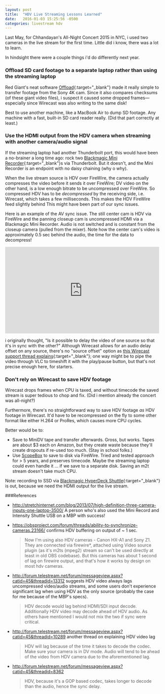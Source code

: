 ```yaml
---
layout: post
title:  "HDV Live Streaming Lessons Learned"
date:   2016-01-03 15:25:56 -0500
categories: livestream hdv
---
```


Last May, for Chhandayan's All-Night Concert 2015 in NYC, i used two cameras in the live stream for the first time. Little did i know, there was a lot to learn.

In hindsight there were a couple things i'd do differently next year.

### Offload SD card footage to a separate laptop rather than using the streaming laptop
Red Giant's neat software [Offload](http://www.redgiant.com/products/offload/){:target="_blank"} made it really simple to transfer footage from the Sony 4K cam. Since it also compares checksums (of these giant video files), i suspect it caused some dropped frames—especially since Wirecast was also writing to the same disk!

Best to use another machine, like a MacBook Air to dump SD footage. Any machine with a fast, built-in SD card reader really. (Did that part correctly at least.)

### Use the HDMI output from the HDV camera when streaming with another camera/audio signal
If the streaming laptop had another Thunderbolt port, this would have been a no-brainer a long time ago: rock two [Blackmagic Mini Recorder](https://www.blackmagicdesign.com/products/ultrastudiothunderbolt/techspecs/W-DLUS-04){:target="_blank"}s via Thunderbolt. But it doesn't, and the Mini Recorder is an endpoint with no daisy chaining (why o why).

When the live stream source is HDV over FireWire, the camera actually compresses the video before it sends it over FireWire; DV video on the other hand, is a low enough bitrate to be uncompressed over FireWire. So compressed HDV has to be _decompressed_ by the receiving side, i.e. Wirecast, which takes a few milliseconds. This makes the HDV FireWire feed slightly behind
This might have been part of our sync issues.

Here is an example of the AV sync issue. The still center cam is HDV via FireWire and the panning closeup cam is uncompressed HDMI via a Blackmagic Mini Recorder. Audio is not switched and is constant from the closeup camera (pulled from the mixer). Note how the center cam's video is approximately 0.5 sec behind the audio, the time for the data to decompress!

<div class="videoWrapper">
<iframe src="https://player.vimeo.com/video/150565246?title=0&byline=0" width="500" height="281" frameborder="0" webkitallowfullscreen mozallowfullscreen allowfullscreen></iframe>
</div>

i originally thought, "Is it possible to delay the video of one source so that it's in sync with the other?" Although Wirecast allows for an audio delay offset on any source, there's no "source offset" option as [this Wirecast support thread explains](http://forum.telestream.net/forum/messageview.aspx?catid=44&threadid=10185){:target="_blank"}; one way might be to pipe the video through VLC to timeshift it with the play/pause button, but that's not precise enough here, for starters.


### Don't rely on Wirecast to save HDV footage 
Wirecast drops frames when CPU is taxed, and without timecode the saved stream is super tedious to chop and fix. (Did i mention already the concert was all-night?)

Furthermore, there's no straightforward way to save HDV footage *as* HDV footage in Wirecast. It'd have to be recompressed on the fly to some other format like either H.264 or ProRes, which causes more CPU cycles.

 Better would be to:

* Save to MiniDV tape and transfer afterwards. Gross, but works. Tapes are about $3 each on Amazon, but they create waste because they'll create dropouts if re-used too much. (Stay in school folks.)
* Use [ScopeBox](http://www.divergentmedia.com/scopebox) to save to disk via FireWire. Tried and tested approach for > 5 years, and preserves timecode. Maybe the streaming laptop could even handle it ... if we save to a separate disk. Saving an m2t stream doesn't take much CPU.

Note: recording to SSD via [Blackmagic HyperDeck Shuttle](https://www.blackmagicdesign.com/products/hyperdeckshuttle){:target="_blank"} is out, because we need the HDMI output for the live stream.

###References

* <http://stretchinternet.com/blog/2013/07/high-definition-three-camera-inputs-one-laptop-3500/>
	A person who's also used the Mini Record and Intensity Shuttle USB on a MBP with success! 
* <https://obsproject.com/forum/threads/ability-to-synchronize-cameras.23166/> 
	confirms HDV buffering on output of ~ 1 sec.
	<blockquote>
	Now I'm using also HDV cameras - Canon HX-A1 and Sony Z1. They are connected via firewire*, attached using Video source plugin (as it's m2ts (mpeg2) stream so can't be used directly at least in old OBS codebase). But this cameras has about 1 second of lag on firewire output, and that's how it works by design on most hdv cameras.
	</blockquote>
	
* <http://forum.telestream.net/forum/messageview.aspx?catid=45&threadid=13312> suggests HDV video always lags uncompressed video/audio streams, and some users don't experience significant lag when using HDV as the only source (probably the case for me because of the MBP's specs).
	<blockquote>
	HDV decode would lag behind HDMI/SDI input decode.
	Additionally HDV video may decode ahead of HDV audio.
	As others have mentioned I would not mix the two if sync were critical.
	</blockquote>
	
* <http://forum.telestream.net/forum/messageview.aspx?catid=45&threadid=10289> another thread on explaining HDV video lag
	<blockquote>
	HDV will lag because of the time it takes to decode the codec. Make sure your camera is in DV mode. 
	Audio will tend to be ahead of the video from HDV camera due to the aforementioned lag.
	</blockquote>
	
* <http://forum.telestream.net/forum/messageview.aspx?catid=45&threadid=8362>
	<blockquote>
	HDV, because it's a GOP based codec, takes longer to decode than the audio, hence the sync delay.
	</blockquote>
